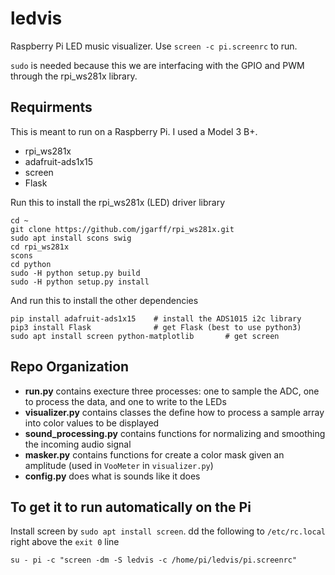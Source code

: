 # ledvis
Raspberry Pi LED music visualizer. Use `screen -c pi.screenrc` to run.

`sudo` is needed because this we are interfacing with the GPIO and PWM through the rpi_ws281x library.

## Requirments

This is meant to run on a Raspberry Pi. I used a Model 3 B+.

 * rpi_ws281x
 * adafruit-ads1x15
 * screen
 * Flask

Run this to install the rpi_ws281x (LED) driver library
```
cd ~
git clone https://github.com/jgarff/rpi_ws281x.git
sudo apt install scons swig
cd rpi_ws281x
scons
cd python
sudo -H python setup.py build
sudo -H python setup.py install
```

And run this to install the other dependencies
```
pip install adafruit-ads1x15	# install the ADS1015 i2c library
pip3 install Flask				# get Flask (best to use python3)
sudo apt install screen python-matplotlib		# get screen
```

## Repo Organization

 * **run.py** contains execture three processes: one to sample the ADC, one to process the data, and one to write to the LEDs
 * **visualizer.py** contains classes the define how to process a sample array into color values to be displayed
 * **sound_processing.py** contains functions for normalizing and smoothing the incoming audio signal
 * **masker.py** contains functions for create a color mask given an amplitude (used in `VooMeter` in `visualizer.py`)
 * **config.py** does what is sounds like it does

## To get it to run automatically on the Pi

Install screen by `sudo apt install screen`. dd the following to `/etc/rc.local` right above the `exit 0` line

```
su - pi -c "screen -dm -S ledvis -c /home/pi/ledvis/pi.screenrc"
```
